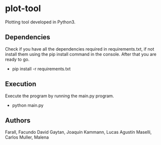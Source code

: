 # plot-tool
Plotting tool developed in Python3.

## Dependencies
Check if you have all the dependencies required in requirements.txt, if not install them using
the pip install command in the console. After that you are ready to go.

* pip install -r requirements.txt 

## Execution
Execute the program by running the main.py program.

* python main.py

## Authors
Farall, Facundo David
Gaytan, Joaquín
Kammann, Lucas Agustín
Maselli, Carlos
Muller, Malena
